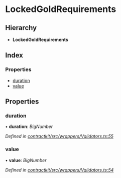 # LockedGoldRequirements

## Hierarchy

* **LockedGoldRequirements**

## Index

### Properties

* [duration]()
* [value]()

## Properties

### duration

• **duration**: _BigNumber_

_Defined in_ [_contractkit/src/wrappers/Validators.ts:55_](https://github.com/celo-org/celo-monorepo/blob/master/packages/contractkit/src/wrappers/Validators.ts#L55)

### value

• **value**: _BigNumber_

_Defined in_ [_contractkit/src/wrappers/Validators.ts:54_](https://github.com/celo-org/celo-monorepo/blob/master/packages/contractkit/src/wrappers/Validators.ts#L54)

